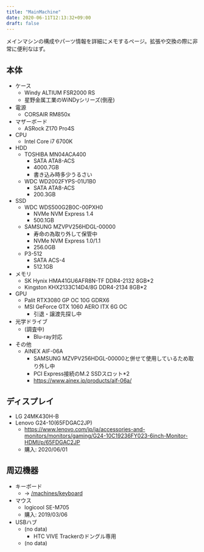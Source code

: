 ```yaml
---
title: "MainMachine"
date: 2020-06-11T12:13:32+09:00
draft: false
---
```


メインマシンの構成やパーツ情報を詳細にメモするページ。拡張や交換の際に非常に便利なはず。

## 本体
* ケース
  * Windy ALTIUM FSR2000 RS
  * 星野金属工業のWiNDyシリーズ(倒産)
* 電源
  * CORSAIR RM850x
* マザーボード
  * ASRock Z170 Pro4S
* CPU
  * Intel Core i7 6700K
* HDD
  * TOSHIBA MN04ACA400
    * SATA ATA8-ACS
    * 4000.7GB
    * 書き込み時多少うるさい
  * WDC WD2002FYPS-01U1B0
    * SATA ATA8-ACS
    * 200.3GB
* SSD
  * WDC WDS500G2B0C-00PXH0
    * NVMe NVM Express 1.4
    * 500.1GB
  * SAMSUNG MZVPV256HDGL-00000
    * 寿命の為取り外して保管中
    * NVMe NVM Express 1.0/1.1
    * 256.0GB
  * P3-512
    * SATA ACS-4
    * 512.1GB
* メモリ
  * SK Hynix HMA41GU6AFR8N-TF DDR4-2132 8GB*2
  * Kingston KHX2133C14D4/8G DDR4-2134 8GB*2
* GPU
  * Palit RTX3080 GP OC 10G GDRX6
  * MSI GeForce GTX 1060 AERO ITX 6G OC
    * 引退・譲渡先探し中
* 光学ドライブ
  * (調査中)
    * Blu-ray対応
* その他
  * AINEX AIF-06A
    * SAMSUNG MZVPV256HDGL-00000と併せて使用しているため取り外し中
    * PCI Express接続のM.2 SSDスロット*2 
    * https://www.ainex.jp/products/aif-06a/

## ディスプレイ
* LG 24MK430H-B
* Lenovo G24-10(65FDGAC2JP)
  * https://www.lenovo.com/jp/ja/accessories-and-monitors/monitors/gaming/G24-10C19236FY023-6inch-Monitor-HDMI/p/65FDGAC2JP
  * 購入: 2020/06/01

## 周辺機器
* キーボード
  * → [/machines/keyboard](/machines/keyboard)
* マウス
  * logicool SE-M705
  * 購入: 2019/03/06
* USBハブ
  * (no data)
    * HTC VIVE Trackerのドングル専用
  * (no data)
